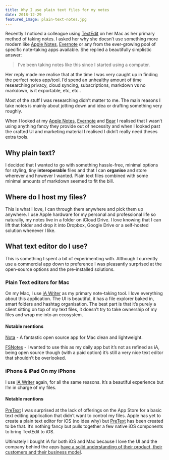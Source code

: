 ```yaml
---
title: Why I use plain text files for my notes
date: 2018-12-29
featured_image: plain-text-notes.jpg
---
```


Recently I noticed a colleague using [TextEdit](https://support.apple.com/en-gb/guide/textedit/welcome/mac) on her Mac as her primary method of taking notes. I asked her why she doesn’t use something more modern like [Apple Notes](https://support.apple.com/en-gb/guide/notes/welcome/mac), [Evernote](https://evernote.com/) or any from the ever-growing pool of specific note-taking apps available. She replied a beautifully simplistic answer:

> I’ve been taking notes like this since I started using a computer.

Her reply made me realise that at the time I was very caught up in finding the perfect notes app/tool. I’d spend an unhealthy amount of time researching privacy, cloud syncing, subscriptions, markdown vs no markdown, is it exportable, etc, etc..

Most of the stuff I was researching didn’t matter to me. The main reasons I take notes is mainly about jotting down and idea or drafting something very roughly.

When I looked at my [Apple Notes](https://support.apple.com/en-gb/HT205773), [Evernote](https://evernote.com/) and [Bear](http://bear.app) I realised that I wasn’t using anything fancy they provide out of necessity and when I looked past the crafted UI and marketing material I realised I didn’t really need theses extra tools.

## Why plain text?

I decided that I wanted to go with something hassle-free, minimal options for styling, tiny **interoperable** files and that I can **organise** and store wherever and however I wanted. Plain text files combined with some minimal amounts of markdown seemed to fit the bill.

## Where do I host my files?

This is what I love, I can through them anywhere and pick them up anywhere. I use Apple hardware for my personal and professional life so naturally, my notes live in a folder on iCloud Drive. I love knowing that I can lift that folder and drop it into Dropbox, Google Drive or a self-hosted solution whenever I like.

## What text editor do I use?

This is something I spent a bit of experimenting with. Although I currently use a commercial app down to preference I was pleasantly surprised at the open-source options and the pre-installed solutions.

### Plain Text editors for Mac

On my Mac, I use [iA Writer](https://ia.net/writer) as my primary note-taking tool. I love everything about this application. The UI is beautiful, it has a file explorer baked in, smart folders and hashtag organisation. The best part is that it’s purely a client sitting on top of my text files, it doesn’t try to take ownership of my files and wrap me into an ecosystem.

#### Notable mentions

[Nota](https://github.com/brunophilipe/noto) - A fantastic open source app for Mac clean and lightweight.

[FSNotes](https://fsnot.es/) - I wanted to use this as my daily app but it’s not as refined as iA, being open source though (with a paid option) it’s still a very nice text editor that shouldn’t be overlooked.

### iPhone & iPad On my iPhone

I use [iA Writer](https://ia.net/writer) again, for all the same reasons. It’s a beautiful experience but I’m in charge of my files.

#### Notable mentions

[PreText](https://itunes.apple.com/au/app/pretext/id1347707000) I was surprised at the lack of offerings on the App Store for a basic text editing application that didn’t want to control my files. Apple has yet to create a plain text editor for iOS (no idea why) but [PreText](https://itunes.apple.com/au/app/pretext/id1347707000) has been created to be that. It’s nothing fancy but pulls together a few native iOS components to bring TextEdit to iOS.

Ultimately I bought iA for both iOS and Mac because I love the UI and the company behind the apps [have a solid understanding of their product, their customers and their business model](https://ia.net/writer/blog/ia-writer-5-from-raw-to-cooked-to-sushi).
